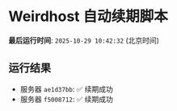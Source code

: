 # Weirdhost 自动续期脚本

**最后运行时间**: `2025-10-29 10:42:32` (北京时间)

## 运行结果

- 服务器 `ae1d37bb`: ✅ 续期成功
- 服务器 `f5008712`: ✅ 续期成功
